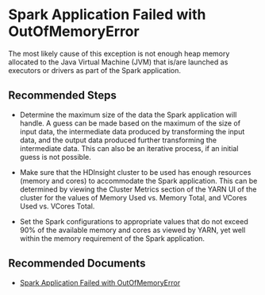 <properties
    pageTitle="Spark application failed with OutOfMemoryError"
    description="Spark application failed with OutOfMemoryError"
    service="microsoft.hdinsight"
    resource="clusters"
    authors="bharathsreenivas"
	ms.author="v-anukar"
    displayOrder=""
    selfHelpType="generic"
    supportTopicIds="32629134"
    resourceTags=""
    productPesIds="15078"
    cloudEnvironments="public, MoonCake, Fairfax, usnat, ussec"
	articleId="94707938-9b6f-4d8a-a78a-de57c2879a5c"
	ownershipId="AzureData_HDInsight"
/>

# Spark Application Failed with OutOfMemoryError

The most likely cause of this exception is not enough heap memory allocated to the Java Virtual Machine (JVM) that is/are launched as executors or drivers as part of the Spark application.

## **Recommended Steps**

* Determine the maximum size of the data the Spark application will handle. A guess can be made based on the maximum of the size of input data, the intermediate data produced by transforming the input data, and the output data produced further transforming the intermediate data. This can also be an iterative process, if an initial guess is not possible.

* Make sure that the HDInsight cluster to be used has enough resources (memory and cores) to accommodate the Spark application. This can be determined by viewing the Cluster Metrics section of the YARN UI of the cluster for the values of Memory Used vs. Memory Total, and VCores Used vs. VCores Total.

* Set the Spark configurations to appropriate values that do not exceed 90% of the available memory and cores as viewed by YARN, yet well within the memory requirement of the Spark application.

## **Recommended Documents**

* [Spark Application Failed with OutOfMemoryError](https://hdinsight.github.io/spark/spark-application-failure-with-outofmemoryerror.html)<br>
